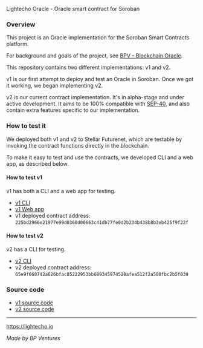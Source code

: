 Lightecho Oracle - Oracle smart contract for Soroban

### Overview

This project is an Oracle implementation for the Soroban Smart Contracts platform.

For background and goals of the project, see [BPV - Blockchain Oracle](./blockchain_oracle.md).

This repository contains two different implementations: v1 and v2.

v1 is our first attempt to deploy and test an Oracle in Soroban. Once we got it
working, we began implementing v2.

v2 is our current contract implementation. It's in alpha-stage and under active
development. It aims to be 100% compatible with [SEP-40](https://github.com/stellar/stellar-protocol/blob/master/ecosystem/sep-0040.md),
and also contain extra features specific to our implementation.

### How to test it

We deployed both v1 and v2 to Stellar Futurenet, which are testable by
invoking the contract functions directly in the blockchain.

To make it easy to test and use the contracts, we developed CLI and a web app,
as described below.

#### How to test v1

v1 has both a CLI and a web app for testing.

- [v1 CLI](./oracle-onchain/v1/cli)
- [v1 Web app](https://bp-ventures.github.io/lightecho-stellar-oracle/)
- v1 deployed contract address: `225bd2966e21977e99d0360d00663c41db77fe0d2b234b438b8b3eb425f9f22f`

#### How to test v2

v2 has a CLI for testing.

- [v2 CLI](./oracle-onchain/v2/cli)
- v2 deployed contract address: `65e9f660742a626bfac85222953bb689345974520afea512f2a500fbc2b5f039`

### Source code

- [v1 source code](./oracle-onchain/v1/contract)
- [v2 source code](./oracle-onchain/v2/contract)


-----------

https://lightecho.io

_Made by BP Ventures_
